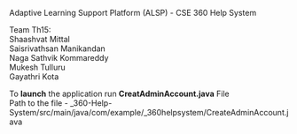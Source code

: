 Adaptive Learning Support Platform (ALSP) - CSE 360 Help System  

Team Th15:  
Shaashvat Mittal  
Saisrivathsan Manikandan  
Naga Sathvik Kommareddy          
Mukesh Tulluru  
Gayathri Kota     
  
To **launch** the application run **CreatAdminAccount.java** File  
Path to the file - _360-Help-System/src/main/java/com/example/_360helpsystem/CreateAdminAccount.java  
